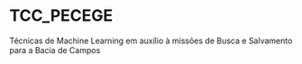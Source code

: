 # TCC_PECEGE
Técnicas de Machine Learning em auxílio à missões de Busca e Salvamento para a Bacia de Campos
